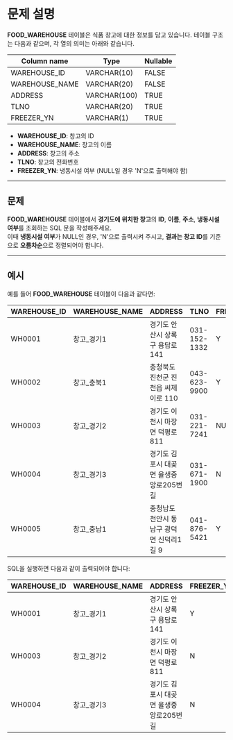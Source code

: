 # 문제 설명

**FOOD_WAREHOUSE** 테이블은 식품 창고에 대한 정보를 담고 있습니다. 테이블 구조는 다음과 같으며, 각 열의 의미는 아래와 같습니다.

| Column name         | Type        | Nullable |
|---------------------|-------------|----------|
| WAREHOUSE_ID        | VARCHAR(10) | FALSE    |
| WAREHOUSE_NAME      | VARCHAR(20) | FALSE    |
| ADDRESS             | VARCHAR(100)| TRUE     |
| TLNO                | VARCHAR(20) | TRUE     |
| FREEZER_YN          | VARCHAR(1)  | TRUE     |

- **WAREHOUSE_ID**: 창고의 ID
- **WAREHOUSE_NAME**: 창고의 이름
- **ADDRESS**: 창고의 주소
- **TLNO**: 창고의 전화번호
- **FREEZER_YN**: 냉동시설 여부 (NULL일 경우 'N'으로 출력해야 함)

---

## 문제

**FOOD_WAREHOUSE** 테이블에서 **경기도에 위치한 창고**의 **ID**, **이름**, **주소**, **냉동시설 여부**를 조회하는 SQL 문을 작성해주세요.  
이때 **냉동시설 여부**가 NULL인 경우, 'N'으로 출력시켜 주시고, **결과는 창고 ID**를 기준으로 **오름차순**으로 정렬되어야 합니다.

---

## 예시

예를 들어 **FOOD_WAREHOUSE** 테이블이 다음과 같다면:

| WAREHOUSE_ID | WAREHOUSE_NAME | ADDRESS                                          | TLNO          | FREEZER_YN |
|--------------|----------------|--------------------------------------------------|---------------|------------|
| WH0001       | 창고_경기1     | 경기도 안산시 상록구 용담로 141                 | 031-152-1332  | Y          |
| WH0002       | 창고_충북1     | 충청북도 진천군 진천읍 씨제이로 110              | 043-623-9900  | Y          |
| WH0003       | 창고_경기2     | 경기도 이천시 마장면 덕평로 811                 | 031-221-7241  | NULL       |
| WH0004       | 창고_경기3     | 경기도 김포시 대곶면 율생중앙로205번길          | 031-671-1900  | N          |
| WH0005       | 창고_충남1     | 충청남도 천안시 동남구 광덕면 신덕리1길 9       | 041-876-5421  | Y          |

SQL을 실행하면 다음과 같이 출력되어야 합니다:

| WAREHOUSE_ID | WAREHOUSE_NAME | ADDRESS                                          | FREEZER_YN |
|--------------|----------------|--------------------------------------------------|------------|
| WH0001       | 창고_경기1     | 경기도 안산시 상록구 용담로 141                 | Y          |
| WH0003       | 창고_경기2     | 경기도 이천시 마장면 덕평로 811                 | N          |
| WH0004       | 창고_경기3     | 경기도 김포시 대곶면 율생중앙로205번길          | N          |
